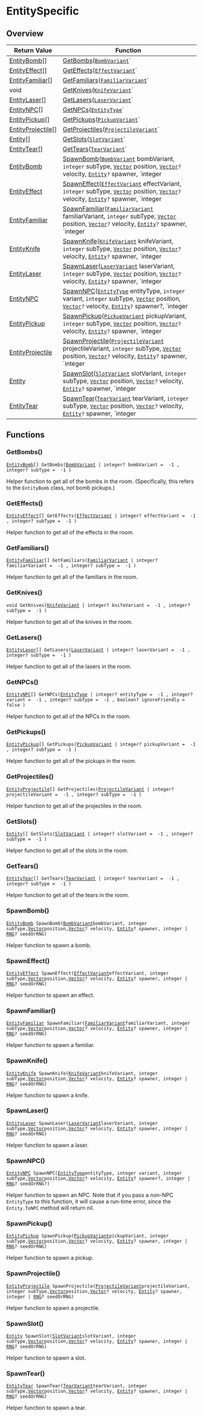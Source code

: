 # EntitySpecific

## Overview

| Return Value | Function |
| - | - |
| [EntityBomb](https://wofsauge.github.io/IsaacDocs/rep/EntityBomb.html)\[] | [GetBombs](entityspecific.md#getbombs)([`BombVariant`](https://wofsauge.github.io/IsaacDocs/rep/enums/BombVariant.html)` | integer?` bombVariant =  -1 , `integer?` subType =  -1 ) |
| [EntityEffect](https://wofsauge.github.io/IsaacDocs/rep/EntityEffect.html)\[] | [GetEffects](entityspecific.md#geteffects)([`EffectVariant`](https://wofsauge.github.io/IsaacDocs/rep/enums/EffectVariant.html)` | integer?` effectVariant =  -1 , `integer?` subType =  -1 ) |
| [EntityFamiliar](https://wofsauge.github.io/IsaacDocs/rep/EntityFamiliar.html)\[] | [GetFamiliars](entityspecific.md#getfamiliars)([`FamiliarVariant`](https://wofsauge.github.io/IsaacDocs/rep/enums/FamiliarVariant.html)` | integer?` familiarVariant =  -1 , `integer?` subType =  -1 ) |
| void | [GetKnives](entityspecific.md#getknives)([`KnifeVariant`](../custom-enums/knifevariant.md)` | integer?` knifeVariant =  -1 , `integer?` subType =  -1 ) |
| [EntityLaser](https://wofsauge.github.io/IsaacDocs/rep/EntityLaser.html)\[] | [GetLasers](entityspecific.md#getlasers)([`LaserVariant`](https://wofsauge.github.io/IsaacDocs/rep/enums/LaserVariant.html)` | integer?` laserVariant =  -1 , `integer?` subType =  -1 ) |
| [EntityNPC](https://wofsauge.github.io/IsaacDocs/rep/EntityNPC.html)\[] | [GetNPCs](entityspecific.md#getnpcs)([`EntityType`](https://wofsauge.github.io/IsaacDocs/rep/enums/EntityType.html)` | integer?` entityType =  -1 , `integer?` variant =  -1 , `integer?` subType =  -1 , `boolean?` ignoreFriendly =  false ) |
| [EntityPickup](https://wofsauge.github.io/IsaacDocs/rep/EntityPickup.html)\[] | [GetPickups](entityspecific.md#getpickups)([`PickupVariant`](https://wofsauge.github.io/IsaacDocs/rep/enums/PickupVariant.html)` | integer?` pickupVariant =  -1 , `integer?` subType =  -1 ) |
| [EntityProjectile](https://wofsauge.github.io/IsaacDocs/rep/EntityProjectile.html)\[] | [GetProjectiles](entityspecific.md#getprojectiles)([`ProjectileVariant`](https://wofsauge.github.io/IsaacDocs/rep/enums/ProjectileVariant.html)` | integer?` projectileVariant =  -1 , `integer?` subType =  -1 ) |
| [Entity](https://wofsauge.github.io/IsaacDocs/rep/Entity.html)\[] | [GetSlots](entityspecific.md#getslots)([`SlotVariant`](../custom-enums/slotvariant.md)` | integer?` slotVariant =  -1 , `integer?` subType =  -1 ) |
| [EntityTear](https://wofsauge.github.io/IsaacDocs/rep/EntityTear.html)\[] | [GetTears](entityspecific.md#gettears)([`TearVariant`](https://wofsauge.github.io/IsaacDocs/rep/enums/TearVariant.html)` | integer?` tearVariant =  -1 , `integer?` subType =  -1 ) |
| [EntityBomb](https://wofsauge.github.io/IsaacDocs/rep/EntityBomb.html) | [SpawnBomb](entityspecific.md#spawnbomb)([`BombVariant`](https://wofsauge.github.io/IsaacDocs/rep/enums/BombVariant.html) bombVariant, `integer` subType, [`Vector`](https://wofsauge.github.io/IsaacDocs/rep/Vector.html) position, [`Vector`](https://wofsauge.github.io/IsaacDocs/rep/Vector.html)`?` velocity, [`Entity`](https://wofsauge.github.io/IsaacDocs/rep/Entity.html)`?` spawner, `integer | `[`RNG`](https://wofsauge.github.io/IsaacDocs/rep/RNG.html)`?` seedOrRNG) |
| [EntityEffect](https://wofsauge.github.io/IsaacDocs/rep/EntityEffect.html) | [SpawnEffect](entityspecific.md#spawneffect)([`EffectVariant`](https://wofsauge.github.io/IsaacDocs/rep/enums/EffectVariant.html) effectVariant, `integer` subType, [`Vector`](https://wofsauge.github.io/IsaacDocs/rep/Vector.html) position, [`Vector`](https://wofsauge.github.io/IsaacDocs/rep/Vector.html)`?` velocity, [`Entity`](https://wofsauge.github.io/IsaacDocs/rep/Entity.html)`?` spawner, `integer | `[`RNG`](https://wofsauge.github.io/IsaacDocs/rep/RNG.html)`?` seedOrRNG) |
| [EntityFamiliar](https://wofsauge.github.io/IsaacDocs/rep/EntityFamiliar.html) | [SpawnFamiliar](entityspecific.md#spawnfamiliar)([`FamiliarVariant`](https://wofsauge.github.io/IsaacDocs/rep/enums/FamiliarVariant.html) familiarVariant, `integer` subType, [`Vector`](https://wofsauge.github.io/IsaacDocs/rep/Vector.html) position, [`Vector`](https://wofsauge.github.io/IsaacDocs/rep/Vector.html)`?` velocity, [`Entity`](https://wofsauge.github.io/IsaacDocs/rep/Entity.html)`?` spawner, `integer | `[`RNG`](https://wofsauge.github.io/IsaacDocs/rep/RNG.html)`?` seedOrRNG) |
| [EntityKnife](https://wofsauge.github.io/IsaacDocs/rep/EntityKnife.html) | [SpawnKnife](entityspecific.md#spawnknife)([`KnifeVariant`](../custom-enums/knifevariant.md) knifeVariant, `integer` subType, [`Vector`](https://wofsauge.github.io/IsaacDocs/rep/Vector.html) position, [`Vector`](https://wofsauge.github.io/IsaacDocs/rep/Vector.html)`?` velocity, [`Entity`](https://wofsauge.github.io/IsaacDocs/rep/Entity.html)`?` spawner, `integer | `[`RNG`](https://wofsauge.github.io/IsaacDocs/rep/RNG.html)`?` seedOrRNG) |
| [EntityLaser](https://wofsauge.github.io/IsaacDocs/rep/EntityLaser.html) | [SpawnLaser](entityspecific.md#spawnlaser)([`LaserVariant`](https://wofsauge.github.io/IsaacDocs/rep/enums/LaserVariant.html) laserVariant, `integer` subType, [`Vector`](https://wofsauge.github.io/IsaacDocs/rep/Vector.html) position, [`Vector`](https://wofsauge.github.io/IsaacDocs/rep/Vector.html)`?` velocity, [`Entity`](https://wofsauge.github.io/IsaacDocs/rep/Entity.html)`?` spawner, `integer | `[`RNG`](https://wofsauge.github.io/IsaacDocs/rep/RNG.html)`?` seedOrRNG) |
| [EntityNPC](https://wofsauge.github.io/IsaacDocs/rep/EntityNPC.html) | [SpawnNPC](entityspecific.md#spawnnpc)([`EntityType`](https://wofsauge.github.io/IsaacDocs/rep/enums/EntityType.html) entityType, `integer` variant, `integer` subType, [`Vector`](https://wofsauge.github.io/IsaacDocs/rep/Vector.html) position, [`Vector`](https://wofsauge.github.io/IsaacDocs/rep/Vector.html)`?` velocity, [`Entity`](https://wofsauge.github.io/IsaacDocs/rep/Entity.html)`?` spawner?, `integer | `[`RNG`](https://wofsauge.github.io/IsaacDocs/rep/RNG.html)`?` seedOrRNG?) |
| [EntityPickup](https://wofsauge.github.io/IsaacDocs/rep/EntityPickup.html) | [SpawnPickup](entityspecific.md#spawnpickup)([`PickupVariant`](https://wofsauge.github.io/IsaacDocs/rep/enums/PickupVariant.html) pickupVariant, `integer` subType, [`Vector`](https://wofsauge.github.io/IsaacDocs/rep/Vector.html) position, [`Vector`](https://wofsauge.github.io/IsaacDocs/rep/Vector.html)`?` velocity, [`Entity`](https://wofsauge.github.io/IsaacDocs/rep/Entity.html)`?` spawner, `integer | `[`RNG`](https://wofsauge.github.io/IsaacDocs/rep/RNG.html)`?` seedOrRNG) |
| [EntityProjectile](https://wofsauge.github.io/IsaacDocs/rep/EntityProjectile.html) | [SpawnProjectile](entityspecific.md#spawnprojectile)([`ProjectileVariant`](https://wofsauge.github.io/IsaacDocs/rep/enums/ProjectileVariant.html) projectileVariant, `integer` subType, [`Vector`](https://wofsauge.github.io/IsaacDocs/rep/Vector.html) position, [`Vector`](https://wofsauge.github.io/IsaacDocs/rep/Vector.html)`?` velocity, [`Entity`](https://wofsauge.github.io/IsaacDocs/rep/Entity.html)`?` spawner, `integer | `[`RNG`](https://wofsauge.github.io/IsaacDocs/rep/RNG.html)`?` seedOrRNG) |
| [Entity](https://wofsauge.github.io/IsaacDocs/rep/Entity.html) | [SpawnSlot](entityspecific.md#spawnslot)([`SlotVariant`](../custom-enums/slotvariant.md) slotVariant, `integer` subType, [`Vector`](https://wofsauge.github.io/IsaacDocs/rep/Vector.html) position, [`Vector`](https://wofsauge.github.io/IsaacDocs/rep/Vector.html)`?` velocity, [`Entity`](https://wofsauge.github.io/IsaacDocs/rep/Entity.html)`?` spawner, `integer | `[`RNG`](https://wofsauge.github.io/IsaacDocs/rep/RNG.html)`?` seedOrRNG) |
| [EntityTear](https://wofsauge.github.io/IsaacDocs/rep/EntityTear.html) | [SpawnTear](entityspecific.md#spawntear)([`TearVariant`](https://wofsauge.github.io/IsaacDocs/rep/enums/TearVariant.html) tearVariant, `integer` subType, [`Vector`](https://wofsauge.github.io/IsaacDocs/rep/Vector.html) position, [`Vector`](https://wofsauge.github.io/IsaacDocs/rep/Vector.html)`?` velocity, [`Entity`](https://wofsauge.github.io/IsaacDocs/rep/Entity.html)`?` spawner, `integer | `[`RNG`](https://wofsauge.github.io/IsaacDocs/rep/RNG.html)`?` seedOrRNG) |

## Functions

### GetBombs()

[`EntityBomb`](https://wofsauge.github.io/IsaacDocs/rep/EntityBomb.html)`[] GetBombs(`[`BombVariant`](https://wofsauge.github.io/IsaacDocs/rep/enums/BombVariant.html)` | integer? bombVariant =  -1 , integer? subType =  -1 )`

Helper function to get all of the bombs in the room. (Specifically, this refers to the `EntityBomb` class, not bomb pickups.) 

### GetEffects()

[`EntityEffect`](https://wofsauge.github.io/IsaacDocs/rep/EntityEffect.html)`[] GetEffects(`[`EffectVariant`](https://wofsauge.github.io/IsaacDocs/rep/enums/EffectVariant.html)` | integer? effectVariant =  -1 , integer? subType =  -1 )`

Helper function to get all of the effects in the room. 

### GetFamiliars()

[`EntityFamiliar`](https://wofsauge.github.io/IsaacDocs/rep/EntityFamiliar.html)`[] GetFamiliars(`[`FamiliarVariant`](https://wofsauge.github.io/IsaacDocs/rep/enums/FamiliarVariant.html)` | integer? familiarVariant =  -1 , integer? subType =  -1 )`

Helper function to get all of the familiars in the room. 

### GetKnives()

`void GetKnives(`[`KnifeVariant`](../custom-enums/knifevariant.md)` | integer? knifeVariant =  -1 , integer? subType =  -1 )`

Helper function to get all of the knives in the room. 

### GetLasers()

[`EntityLaser`](https://wofsauge.github.io/IsaacDocs/rep/EntityLaser.html)`[] GetLasers(`[`LaserVariant`](https://wofsauge.github.io/IsaacDocs/rep/enums/LaserVariant.html)` | integer? laserVariant =  -1 , integer? subType =  -1 )`

Helper function to get all of the lasers in the room. 

### GetNPCs()

[`EntityNPC`](https://wofsauge.github.io/IsaacDocs/rep/EntityNPC.html)`[] GetNPCs(`[`EntityType`](https://wofsauge.github.io/IsaacDocs/rep/enums/EntityType.html)` | integer? entityType =  -1 , integer? variant =  -1 , integer? subType =  -1 , boolean? ignoreFriendly =  false )`

Helper function to get all of the NPCs in the room. 

### GetPickups()

[`EntityPickup`](https://wofsauge.github.io/IsaacDocs/rep/EntityPickup.html)`[] GetPickups(`[`PickupVariant`](https://wofsauge.github.io/IsaacDocs/rep/enums/PickupVariant.html)` | integer? pickupVariant =  -1 , integer? subType =  -1 )`

Helper function to get all of the pickups in the room. 

### GetProjectiles()

[`EntityProjectile`](https://wofsauge.github.io/IsaacDocs/rep/EntityProjectile.html)`[] GetProjectiles(`[`ProjectileVariant`](https://wofsauge.github.io/IsaacDocs/rep/enums/ProjectileVariant.html)` | integer? projectileVariant =  -1 , integer? subType =  -1 )`

Helper function to get all of the projectiles in the room. 

### GetSlots()

[`Entity`](https://wofsauge.github.io/IsaacDocs/rep/Entity.html)`[] GetSlots(`[`SlotVariant`](../custom-enums/slotvariant.md)` | integer? slotVariant =  -1 , integer? subType =  -1 )`

Helper function to get all of the slots in the room. 

### GetTears()

[`EntityTear`](https://wofsauge.github.io/IsaacDocs/rep/EntityTear.html)`[] GetTears(`[`TearVariant`](https://wofsauge.github.io/IsaacDocs/rep/enums/TearVariant.html)` | integer? tearVariant =  -1 , integer? subType =  -1 )`

Helper function to get all of the tears in the room. 

### SpawnBomb()

[`EntityBomb`](https://wofsauge.github.io/IsaacDocs/rep/EntityBomb.html)` SpawnBomb(`[`BombVariant`](https://wofsauge.github.io/IsaacDocs/rep/enums/BombVariant.html)` bombVariant, integer subType, `[`Vector`](https://wofsauge.github.io/IsaacDocs/rep/Vector.html)` position, `[`Vector`](https://wofsauge.github.io/IsaacDocs/rep/Vector.html)`? velocity, `[`Entity`](https://wofsauge.github.io/IsaacDocs/rep/Entity.html)`? spawner, integer | `[`RNG`](https://wofsauge.github.io/IsaacDocs/rep/RNG.html)`? seedOrRNG)`

Helper function to spawn a bomb. 

### SpawnEffect()

[`EntityEffect`](https://wofsauge.github.io/IsaacDocs/rep/EntityEffect.html)` SpawnEffect(`[`EffectVariant`](https://wofsauge.github.io/IsaacDocs/rep/enums/EffectVariant.html)` effectVariant, integer subType, `[`Vector`](https://wofsauge.github.io/IsaacDocs/rep/Vector.html)` position, `[`Vector`](https://wofsauge.github.io/IsaacDocs/rep/Vector.html)`? velocity, `[`Entity`](https://wofsauge.github.io/IsaacDocs/rep/Entity.html)`? spawner, integer | `[`RNG`](https://wofsauge.github.io/IsaacDocs/rep/RNG.html)`? seedOrRNG)`

Helper function to spawn an effect. 

### SpawnFamiliar()

[`EntityFamiliar`](https://wofsauge.github.io/IsaacDocs/rep/EntityFamiliar.html)` SpawnFamiliar(`[`FamiliarVariant`](https://wofsauge.github.io/IsaacDocs/rep/enums/FamiliarVariant.html)` familiarVariant, integer subType, `[`Vector`](https://wofsauge.github.io/IsaacDocs/rep/Vector.html)` position, `[`Vector`](https://wofsauge.github.io/IsaacDocs/rep/Vector.html)`? velocity, `[`Entity`](https://wofsauge.github.io/IsaacDocs/rep/Entity.html)`? spawner, integer | `[`RNG`](https://wofsauge.github.io/IsaacDocs/rep/RNG.html)`? seedOrRNG)`

Helper function to spawn a familiar. 

### SpawnKnife()

[`EntityKnife`](https://wofsauge.github.io/IsaacDocs/rep/EntityKnife.html)` SpawnKnife(`[`KnifeVariant`](../custom-enums/knifevariant.md)` knifeVariant, integer subType, `[`Vector`](https://wofsauge.github.io/IsaacDocs/rep/Vector.html)` position, `[`Vector`](https://wofsauge.github.io/IsaacDocs/rep/Vector.html)`? velocity, `[`Entity`](https://wofsauge.github.io/IsaacDocs/rep/Entity.html)`? spawner, integer | `[`RNG`](https://wofsauge.github.io/IsaacDocs/rep/RNG.html)`? seedOrRNG)`

Helper function to spawn a knife. 

### SpawnLaser()

[`EntityLaser`](https://wofsauge.github.io/IsaacDocs/rep/EntityLaser.html)` SpawnLaser(`[`LaserVariant`](https://wofsauge.github.io/IsaacDocs/rep/enums/LaserVariant.html)` laserVariant, integer subType, `[`Vector`](https://wofsauge.github.io/IsaacDocs/rep/Vector.html)` position, `[`Vector`](https://wofsauge.github.io/IsaacDocs/rep/Vector.html)`? velocity, `[`Entity`](https://wofsauge.github.io/IsaacDocs/rep/Entity.html)`? spawner, integer | `[`RNG`](https://wofsauge.github.io/IsaacDocs/rep/RNG.html)`? seedOrRNG)`

Helper function to spawn a laser. 

### SpawnNPC()

[`EntityNPC`](https://wofsauge.github.io/IsaacDocs/rep/EntityNPC.html)` SpawnNPC(`[`EntityType`](https://wofsauge.github.io/IsaacDocs/rep/enums/EntityType.html)` entityType, integer variant, integer subType, `[`Vector`](https://wofsauge.github.io/IsaacDocs/rep/Vector.html)` position, `[`Vector`](https://wofsauge.github.io/IsaacDocs/rep/Vector.html)`? velocity, `[`Entity`](https://wofsauge.github.io/IsaacDocs/rep/Entity.html)`? spawner?, integer | `[`RNG`](https://wofsauge.github.io/IsaacDocs/rep/RNG.html)`? seedOrRNG?)`

Helper function to spawn an NPC. 
Note that if you pass a non-NPC `EntityType` to this function, it will cause a run-time error, since the `Entity.ToNPC` method will return nil. 

### SpawnPickup()

[`EntityPickup`](https://wofsauge.github.io/IsaacDocs/rep/EntityPickup.html)` SpawnPickup(`[`PickupVariant`](https://wofsauge.github.io/IsaacDocs/rep/enums/PickupVariant.html)` pickupVariant, integer subType, `[`Vector`](https://wofsauge.github.io/IsaacDocs/rep/Vector.html)` position, `[`Vector`](https://wofsauge.github.io/IsaacDocs/rep/Vector.html)`? velocity, `[`Entity`](https://wofsauge.github.io/IsaacDocs/rep/Entity.html)`? spawner, integer | `[`RNG`](https://wofsauge.github.io/IsaacDocs/rep/RNG.html)`? seedOrRNG)`

Helper function to spawn a pickup. 

### SpawnProjectile()

[`EntityProjectile`](https://wofsauge.github.io/IsaacDocs/rep/EntityProjectile.html)` SpawnProjectile(`[`ProjectileVariant`](https://wofsauge.github.io/IsaacDocs/rep/enums/ProjectileVariant.html)` projectileVariant, integer subType, `[`Vector`](https://wofsauge.github.io/IsaacDocs/rep/Vector.html)` position, `[`Vector`](https://wofsauge.github.io/IsaacDocs/rep/Vector.html)`? velocity, `[`Entity`](https://wofsauge.github.io/IsaacDocs/rep/Entity.html)`? spawner, integer | `[`RNG`](https://wofsauge.github.io/IsaacDocs/rep/RNG.html)`? seedOrRNG)`

Helper function to spawn a projectile. 

### SpawnSlot()

[`Entity`](https://wofsauge.github.io/IsaacDocs/rep/Entity.html)` SpawnSlot(`[`SlotVariant`](../custom-enums/slotvariant.md)` slotVariant, integer subType, `[`Vector`](https://wofsauge.github.io/IsaacDocs/rep/Vector.html)` position, `[`Vector`](https://wofsauge.github.io/IsaacDocs/rep/Vector.html)`? velocity, `[`Entity`](https://wofsauge.github.io/IsaacDocs/rep/Entity.html)`? spawner, integer | `[`RNG`](https://wofsauge.github.io/IsaacDocs/rep/RNG.html)`? seedOrRNG)`

Helper function to spawn a slot. 

### SpawnTear()

[`EntityTear`](https://wofsauge.github.io/IsaacDocs/rep/EntityTear.html)` SpawnTear(`[`TearVariant`](https://wofsauge.github.io/IsaacDocs/rep/enums/TearVariant.html)` tearVariant, integer subType, `[`Vector`](https://wofsauge.github.io/IsaacDocs/rep/Vector.html)` position, `[`Vector`](https://wofsauge.github.io/IsaacDocs/rep/Vector.html)`? velocity, `[`Entity`](https://wofsauge.github.io/IsaacDocs/rep/Entity.html)`? spawner, integer | `[`RNG`](https://wofsauge.github.io/IsaacDocs/rep/RNG.html)`? seedOrRNG)`

Helper function to spawn a tear. 

